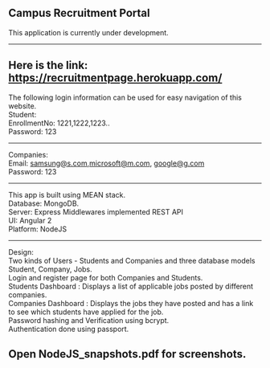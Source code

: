 Campus Recruitment Portal
----
This application is currently under development.

---------------------------------------------------------------------------------------
Here is the link: https://recruitmentpage.herokuapp.com/
---
The following login information can be used for easy navigation of this website.<br />
Student:<br />
EnrollmentNo: 1221,1222,1223..<br />
Password:     123<br/>

--------------
Companies:<br />
Email:    samsung@s.com,microsoft@m.com, google@g.com<br />
Password: 123<br />

---------------------------------------------------------------------------------------
This app is built using MEAN stack.<br />
Database: MongoDB.<br />
Server:   Express Middlewares implemented REST API<br />
UI:       Angular 2<br />
Platform: NodeJS<br />

---------------------------------------------------------------------------------------
Design: <br />
Two kinds of Users - Students and Companies and three database models Student, Company, Jobs.<br/>
Login and register page for both Companies and Students.<br/>
Students Dashboard : Displays a list of applicable jobs posted by different companies.<br/>
Companies Dashboard : Displays the jobs they have posted and has a link to see which students have applied for the job.<br/>
Password hashing and Verification using bcrypt.<br />
Authentication done using passport.<br />

Open NodeJS_snapshots.pdf for screenshots. 
----------------------------------------------------------------------------------------
